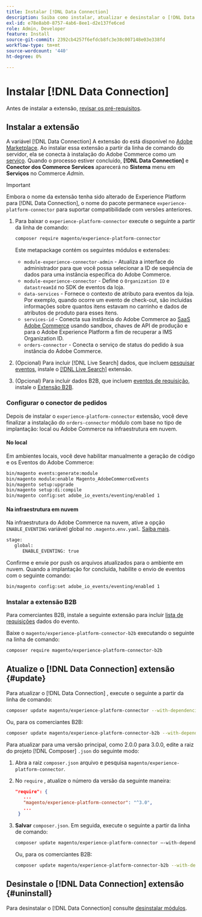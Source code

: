 ```yaml
---
title: Instalar [!DNL Data Connection]
description: Saiba como instalar, atualizar e desinstalar o [!DNL Data Connection] extensão do Adobe Commerce.
exl-id: e78e8ab0-8757-4ab6-8ee1-d2e137fe6ced
role: Admin, Developer
feature: Install
source-git-commit: 2392cb4257f6efdcb8fc3e38c007148e03e338fd
workflow-type: tm+mt
source-wordcount: '440'
ht-degree: 0%

---
```


# Instalar [!DNL Data Connection]

Antes de instalar a extensão, [revisar os pré-requisitos](overview.md#prereqs).

## Instalar a extensão

A variável [!DNL Data Connection] A extensão do está disponível no [Adobe Marketplace](https://commercemarketplace.adobe.com/magento-experience-platform-connector.html). Ao instalar essa extensão a partir da linha de comando do servidor, ela se conecta à instalação do Adobe Commerce como um [serviço](../landing/saas.md). Quando o processo estiver concluído, **[!DNL Data Connection]** e **Conector dos Commerce Services** aparecerá no **Sistema** menu em **Serviços** no Commerce _Admin_.

>[!IMPORTANT]
>
>Embora o nome da extensão tenha sido alterado de Experience Platform para [!DNL Data Connection], o nome do pacote permanece `experience-platform-connector` para suportar compatibilidade com versões anteriores.

1. Para baixar o `experience-platform-connector` execute o seguinte a partir da linha de comando:

   ```bash
   composer require magento/experience-platform-connector
   ```

   Este metapackage contém os seguintes módulos e extensões:

   * `module-experience-connector-admin` - Atualiza a interface do administrador para que você possa selecionar a ID de sequência de dados para uma instância específica do Adobe Commerce.
   * `module-experience-connector` - Define o `Organization ID` e `datastreamId` no SDK de eventos da loja.
   * `data-services` - Fornece o contexto de atributo para eventos da loja. Por exemplo, quando ocorre um evento de check-out, são incluídas informações sobre quantos itens estavam no carrinho e dados de atributos de produto para esses itens.
   * `services-id` - Conecta sua instância do Adobe Commerce ao [SaaS Adobe Commerce](../landing/saas.md) usando sandbox, chaves de API de produção e para o Adobe Experience Platform a fim de recuperar a IMS Organization ID.
   * `orders-connector` - Conecta o serviço de status do pedido à sua instância do Adobe Commerce.

1. (Opcional) Para incluir [!DNL Live Search] dados, que incluem [pesquisar eventos](events.md#search-events), instale o [[!DNL Live Search]](../live-search/install.md) extensão.

1. (Opcional) Para incluir dados B2B, que incluem [eventos de requisição](events.md#b2b-events), instale o [Extensão B2B](#install-the-b2b-extension).

### Configurar o conector de pedidos

Depois de instalar o `experience-platform-connector` extensão, você deve finalizar a instalação do `orders-connector` módulo com base no tipo de implantação: local ou Adobe Commerce na infraestrutura em nuvem.

#### No local

Em ambientes locais, você deve habilitar manualmente a geração de código e os Eventos do Adobe Commerce:

```bash
bin/magento events:generate:module
bin/magento module:enable Magento_AdobeCommerceEvents
bin/magento setup:upgrade
bin/magento setup:di:compile
bin/magento config:set adobe_io_events/eventing/enabled 1
```

#### Na infraestrutura em nuvem

Na infraestrutura do Adobe Commerce na nuvem, ative a opção `ENABLE_EVENTING` variável global no `.magento.env.yaml`. [Saiba mais](https://experienceleague.adobe.com/docs/commerce-cloud-service/user-guide/configure/env/stage/variables-global.html#enable_eventing).

```bash
stage:
   global:
      ENABLE_EVENTING: true
```

Confirme e envie por push os arquivos atualizados para o ambiente em nuvem. Quando a implantação for concluída, habilite o envio de eventos com o seguinte comando:

```bash
bin/magento config:set adobe_io_events/eventing/enabled 1
```

### Instalar a extensão B2B

Para comerciantes B2B, instale a seguinte extensão para incluir [lista de requisições](events.md#b2b-events) dados do evento.

Baixe o `magento/experience-platform-connector-b2b` executando o seguinte na linha de comando:

```bash
composer require magento/experience-platform-connector-b2b
```

## Atualize o [!DNL Data Connection] extensão {#update}

Para atualizar o [!DNL Data Connection] , execute o seguinte a partir da linha de comando:

```bash
composer update magento/experience-platform-connector --with-dependencies
```

Ou, para os comerciantes B2B:

```bash
composer update magento/experience-platform-connector-b2b --with-dependencies
```

Para atualizar para uma versão principal, como 2.0.0 para 3.0.0, edite a raiz do projeto [!DNL Composer] `.json` do seguinte modo:

1. Abra a raiz `composer.json` arquivo e pesquisa `magento/experience-platform-connector`.

1. No `require` , atualize o número da versão da seguinte maneira:

   ```json
   "require": {
      ...
      "magento/experience-platform-connector": "^3.0",
      ...
    }
   ```

1. **Salvar** `composer.json`. Em seguida, execute o seguinte a partir da linha de comando:

   ```bash
   composer update magento/experience-platform-connector –-with-dependencies
   ```

   Ou, para os comerciantes B2B:

   ```bash
   composer update magento/experience-platform-connector-b2b --with-dependencies
   ```

## Desinstale o [!DNL Data Connection] extensão {#uninstall}

Para desinstalar o [!DNL Data Connection] consulte [desinstalar módulos](https://experienceleague.adobe.com/docs/commerce-operations/installation-guide/tutorials/uninstall-modules.html).
